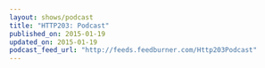 ```yaml
---
layout: shows/podcast
title: "HTTP203: Podcast"
published_on: 2015-01-19
updated_on: 2015-01-19
podcast_feed_url: "http://feeds.feedburner.com/Http203Podcast"
---
```

